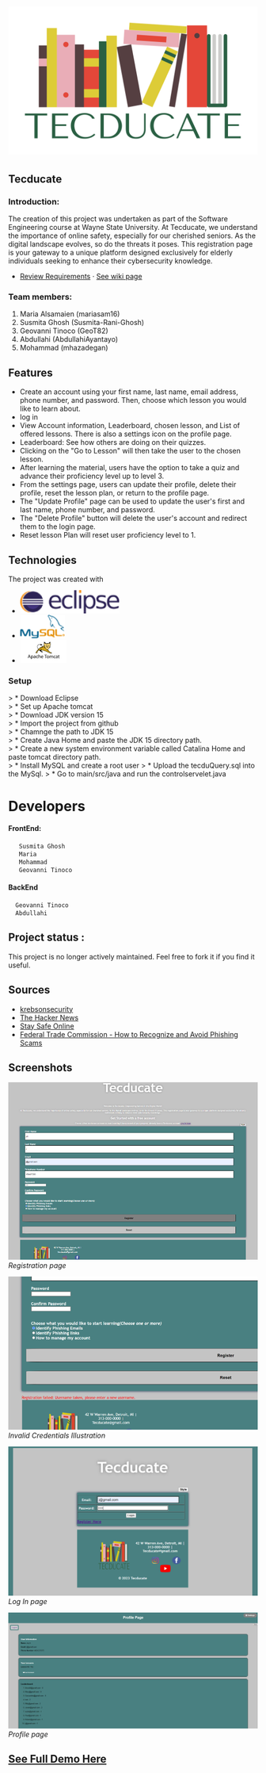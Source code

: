 <h1> <img src ="Tecducate/src/main/webapp/asset/logo.png" alt="Logo"></h1>


<h2>Tecducate</h2>

<h3>Introduction: </h3>

The creation of this project was undertaken as part of the Software Engineering course at Wayne State University. At Tecducate, we understand the importance of online safety, especially for our cherished seniors. As the digital landscape evolves, so do the threats it poses. This registration page is your gateway to a unique platform designed exclusively for elderly individuals seeking to enhance their cybersecurity knowledge.

* [Review Requirements](https://github.com/WSU-4110/Tecducate/issues) · [See wiki page](https://github.com/WSU-4110/Tecducate/wiki)

    
<h3>Team members:</h3>

1. Maria Alsamaien (mariasam16)
2. Susmita Ghosh (Susmita-Rani-Ghosh)
3. Geovanni Tinoco (GeoT82)
4. Abdullahi (AbdullahiAyantayo)
5. Mohammad (mhazadegan)


<h2> Features </h2><p>
 
* Create an account using your first name, last name, email address, phone number, and password. Then, choose which lesson you would like to learn about.<br>
* log in <br>
* View Account information, Leaderboard, chosen lesson, and List of offered lessons. There is also a settings icon on the profile page.<br>
* Leaderboard: See how others are doing on their quizzes. <br>
* Clicking on the "Go to Lesson"  will then take the user to the chosen lesson. <br>
* After learning the material, users have the option to take a quiz and advance their proficiency level up to level 3.<br>
* From the settings page, users can update their profile, delete their profile, reset the lesson plan, or return to the profile page. <br>
* The "Update Profile" page can be used to update the user's first and last name, phone number, and password. <br>
* The "Delete Profile" button will delete the user's account and redirect them to the login page. <br>
* Reset lesson Plan will reset user proficiency level to 1. <br>
 
## Technologies
The project was created with
* [![Eclipse Logo](Tecducate/src/main/webapp/asset/Eclipse%20logo.png)](https://www.eclipse.org/)
* [![MySQL Logo](Tecducate/src/main/webapp/asset/Mysql_logo.png)](https://www.mysql.com/)
* [![Tomcat Logo](Tecducate/src/main/webapp/asset/apache_tomcat_logo.png)](https://tomcat.apache.org/)



 <h3> Setup</h3>
 > * Download Eclipse <br>
 > * Set up Apache tomcat<br>
 > * Download JDK version 15<br>
 > * Import the project from github<br>
 > * Chamnge the path to JDK 15<br>
 > * Create Java Home and paste the JDK 15 directory path. <br>
 > * Create a new system environment variable called Catalina Home and paste tomcat directory path. <br>
 > * Install MySQL and create a root user
 > * Upload the tecduQuery.sql into the MySql. 
 > * Go to main/src/java and run the controlservelet.java

# Developers
#### FrontEnd: 
```
   Susmita Ghosh
   Maria
   Mohammad
   Geovanni Tinoco 
  ```
#### BackEnd
```
  Geovanni Tinoco 
  Abdullahi
  ```

## **Project status** : 
This project is no longer actively maintained. Feel free to fork it if you find it useful.

## Sources
* [krebsonsecurity](https://krebsonsecurity.com/)
* [The Hacker News](https://thehackernews.com/)
* [Stay Safe Online](https://staysafeonline.org/)
* [Federal Trade Commission - How to Recognize and Avoid Phishing Scams](https://consumer.ftc.gov/articles/how-recognize-and-avoid-phishing-scams)

## Screenshots
![Registration](Tecducate/src/main/webapp/Demo/Register.png)
*Registration page*

![InvalidCredentials](Tecducate/src/main/webapp/Demo/Invalid%20Credentials.png)
*Invalid Credentials Illustration*

![LgIn](Tecducate/src/main/webapp/Demo/log%20in.png)
*Log In page*

![Profile page](Tecducate/src/main/webapp/Demo/Profile%20page.png)
*Profile page*

## [See Full Demo Here](Tecducate/src/main/webapp/Demo)
